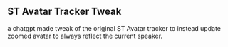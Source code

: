 <h2>ST Avatar Tracker Tweak</h2>
<p>a chatgpt made tweak of the original ST Avatar tracker to instead update zoomed avatar to always reflect the current speaker.
</p>
